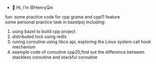 - 👋 Hi, I’m @HenryQin

fun: some practice code for cpp grama and cpp11 feature <br>
some personal practice task in bazelpoj including: 
1. using bazel to build cpp project
2. distributed lock using redis
3. runing coroutine using libco api, exploring the Linux system call hook mechanism
4. example code of coroutine cpp20,find out the difference between stackless coroutine and stackful coroutine
<!---
HenryQin/HenryQin is a ✨ special ✨ repository because its `README.md` (this file) appears on your GitHub profile.
You can click the Preview link to take a look at your changes.
--->
